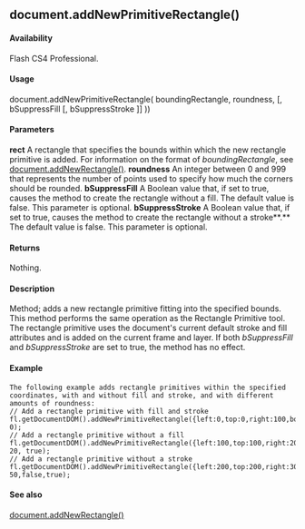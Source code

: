 ## document.addNewPrimitiveRectangle()

#### Availability

Flash CS4 Professional.

#### Usage

document.addNewPrimitiveRectangle( boundingRectangle, roundness, \[, bSuppressFill \[, bSuppressStroke \]\] ))

#### Parameters

**rect** A rectangle that specifies the bounds within which the new rectangle primitive is added. For information on the format of *boundingRectangle*, see [document.addNewRectangle()](#_bookmark128).
**roundness** An integer between 0 and 999 that represents the number of points used to specify how much the corners should be rounded.
**bSuppressFill** A Boolean value that, if set to true, causes the method to create the rectangle without a fill. The default value is false. This parameter is optional.
**bSuppressStroke** A Boolean value that, if set to true, causes the method to create the rectangle without a stroke**.** The default value is false. This parameter is optional.

#### Returns

Nothing.

#### Description

Method; adds a new rectangle primitive fitting into the specified bounds. This method performs the same operation as the Rectangle Primitive tool. The rectangle primitive uses the document's current default stroke and fill attributes and is added on the current frame and layer. If both *bSuppressFill* and *bSuppressStroke* are set to true, the method has no effect.

#### Example

```
The following example adds rectangle primitives within the specified coordinates, with and without fill and stroke, and with different amounts of roundness:
// Add a rectangle primitive with fill and stroke fl.getDocumentDOM().addNewPrimitiveRectangle({left:0,top:0,right:100,bottom:100}, 0);
// Add a rectangle primitive without a fill fl.getDocumentDOM().addNewPrimitiveRectangle({left:100,top:100,right:200,bottom:200}, 20, true);
// Add a rectangle primitive without a stroke fl.getDocumentDOM().addNewPrimitiveRectangle({left:200,top:200,right:300,bottom:300}, 50,false,true);

```
#### See also

[document.addNewRectangle()](#_bookmark128)
